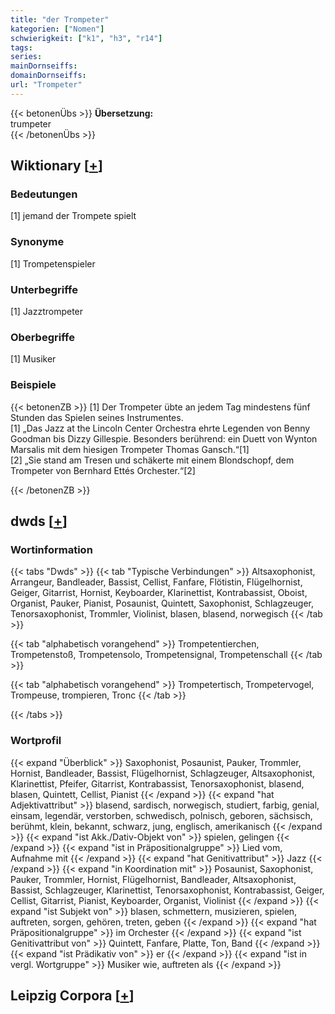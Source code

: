 ```yaml
---
title: "der Trompeter"
kategorien: ["Nomen"]
schwierigkeit: ["k1", "h3", "r14"]
tags:
series:
mainDornseiffs:
domainDornseiffs:
url: "Trompeter"
---
```


{{< betonenÜbs >}}
**Übersetzung:**  
trumpeter  
{{< /betonenÜbs >}}

## Wiktionary [[+](https://de.wiktionary.org/wiki/Trompeter)]

### Bedeutungen
[1] jemand der Trompete spielt  

### Synonyme
[1] Trompetenspieler  

### Unterbegriffe
[1] Jazztrompeter  

### Oberbegriffe
[1] Musiker  

### Beispiele
{{< betonenZB >}}
[1] Der Trompeter übte an jedem Tag mindestens fünf Stunden das Spielen seines Instrumentes.  
[1] „Das Jazz at the Lincoln Center Orchestra ehrte Legenden von Benny Goodman bis Dizzy Gillespie. Besonders berührend: ein Duett von Wynton Marsalis mit dem hiesigen Trompeter Thomas Gansch.“[1]  
[2] „Sie stand am Tresen und schäkerte mit einem Blondschopf, dem Trompeter von Bernhard Ettés Orchester.“[2]  

{{< /betonenZB >}}


## dwds [[+](https://www.dwds.de/wb/Trompeter)]

### Wortinformation
{{< tabs "Dwds" >}}
{{< tab "Typische Verbindungen" >}}
Altsaxophonist, Arrangeur, Bandleader, Bassist, Cellist, Fanfare, Flötistin, Flügelhornist, Geiger, Gitarrist, Hornist, Keyboarder, Klarinettist, Kontrabassist, Oboist, Organist, Pauker, Pianist, Posaunist, Quintett, Saxophonist, Schlagzeuger, Tenorsaxophonist, Trommler, Violinist, blasen, blasend, norwegisch
{{< /tab >}}

{{< tab "alphabetisch vorangehend" >}}
Trompetentierchen, Trompetenstoß, Trompetensolo, Trompetensignal, Trompetenschall
{{< /tab >}}

{{< tab "alphabetisch vorangehend" >}}
Trompetertisch, Trompetervogel, Trompeuse, trompieren, Tronc
{{< /tab >}}

{{< /tabs >}}

### Wortprofil
{{< expand "Überblick" >}} Saxophonist, Posaunist, Pauker, Trommler, Hornist, Bandleader, Bassist, Flügelhornist, Schlagzeuger, Altsaxophonist, Klarinettist, Pfeifer, Gitarrist, Kontrabassist, Tenorsaxophonist, blasend, blasen, Quintett, Cellist, Pianist {{< /expand >}}
{{< expand "hat Adjektivattribut" >}} blasend, sardisch, norwegisch, studiert, farbig, genial, einsam, legendär, verstorben, schwedisch, polnisch, geboren, sächsisch, berühmt, klein, bekannt, schwarz, jung, englisch, amerikanisch {{< /expand >}}
{{< expand "ist Akk./Dativ-Objekt von" >}} spielen, gelingen {{< /expand >}}
{{< expand "ist in Präpositionalgruppe" >}} Lied vom, Aufnahme mit {{< /expand >}}
{{< expand "hat Genitivattribut" >}} Jazz {{< /expand >}}
{{< expand "in Koordination mit" >}} Posaunist, Saxophonist, Pauker, Trommler, Hornist, Flügelhornist, Bandleader, Altsaxophonist, Bassist, Schlagzeuger, Klarinettist, Tenorsaxophonist, Kontrabassist, Geiger, Cellist, Gitarrist, Pianist, Keyboarder, Organist, Violinist {{< /expand >}}
{{< expand "ist Subjekt von" >}} blasen, schmettern, musizieren, spielen, auftreten, sorgen, gehören, treten, geben {{< /expand >}}
{{< expand "hat Präpositionalgruppe" >}} im Orchester {{< /expand >}}
{{< expand "ist Genitivattribut von" >}} Quintett, Fanfare, Platte, Ton, Band {{< /expand >}}
{{< expand "ist Prädikativ von" >}} er {{< /expand >}}
{{< expand "ist in vergl. Wortgruppe" >}} Musiker wie, auftreten als {{< /expand >}}

## Leipzig Corpora [[+](https://corpora.uni-leipzig.de/en/res?word=Trompeter&corpusId=deu_newscrawl-public_2018)]

